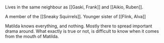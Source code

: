 Lives in the same neighbour as [[Gaski, Frank]] and [[Aikio, Ruben]].

A member of the [[Sneaky Squirrels]]. Younger sister of [[Flink, Alva]]

Matilda knows everything, and nothing. Mostly there to spread important drama around. What exactly is true or not, is difficult to know when it comes from the mouth of Matilda. 